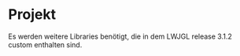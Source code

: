 # Projekt

Es werden weitere Libraries benötigt, die in dem LWJGL release 3.1.2 custom enthalten sind.
